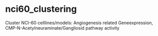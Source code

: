 # nci60_clustering
 Cluster NCI-60 celllines/models: Angiogenesis related Geneexpression, CMP-N-Acetylneuraminate/Gangliosid pathway activity
